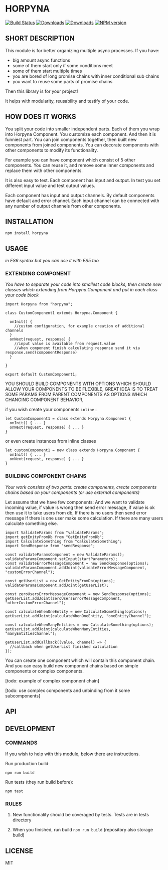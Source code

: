 # HORPYNA
[![Build Status](https://travis-ci.org/uhlryk/horpyna.svg)](https://travis-ci.org/uhlryk/horpyna)
[![Downloads](https://img.shields.io/npm/dt/horpyna.svg)](https://www.npmjs.com/package/horpyna)
[![Downloads](https://img.shields.io/npm/dm/horpyna.svg)](https://www.npmjs.com/package/horpyna)
[![NPM version](https://img.shields.io/npm/v/horpyna.svg)](https://www.npmjs.com/package/horpyna)

## SHORT DESCRIPTION

This module is for better organizing multiple async processes.
If you have:

 * big amount async functions 
 * some of them start only if some conditions meet 
 * some of them start multiple times 
 * you are bored of long promise chains with inner conditional sub chains
 * you want to reuse some parts of promise chains
 
Then this library is for your project!

It helps with modularity, reusability and testify of your code.
 
## HOW DOES IT WORKS

You split your code into smaller independent parts. Each of them you wrap into Horpyna Component. You customize
each component. And then it is funniest part. You can join components together, then built new components from 
joined components. You can decorate components with other components to modify its functionality. 

For example you can have component which consist of 5 other components. You can reuse it, and remove some inner components
and replace them with other components.

It is also easy to test. Each component has input and output. In test you set different input value and test
 output values.

Each component has input and output channels. By default components have default and error channel.
Each input channel can be connected with any number of output channels from other components.

## INSTALLATION

    npm install horpyna

## USAGE 
*in ES6 syntax but you can use it with ES5 too*

### EXTENDING COMPONENT

*You have to separate your code into smallest code blocks, then create new classes which extending from Horpyna.Component
and put in each class your code block*


    import Horpyna from "horpyna"; 
    
    class CustomComponent1 extends Horpyna.Component {
    
      onInit() {
        //custom configuration, for example creation of additional channels
      }
      onNext(request, response) {
        //input value is available from request.value
        //when component finish calculating response send it via response.send(componentResponse)
      }
      
    }
    
    export default CustomComponent1;

YOU SHOULD BUILD COMPONENTS WITH OPTIONS WHICH SHOULD ALLOW YOUR COMPONENTS TO BE FLEXIBLE,
GREAT IDEA IS TO TREAT SOME PARAMS FROM PARENT COMPONENTS AS OPTIONS WHICH CHANGING COMPONENT BEHAVIOR,

if you wish create your components `inline` :

    let CustomComponent1 = class extends Horpyna.Component {
      onInit() { ... }
      onNext(request, response) { ... }
    }
    
or even create instances from inline classes

    let customComponent1 = new class extends Horpyna.Component {
      onInit() { ... }
      onNext(request, response) { ... }
    }


### BUILDING COMPONENT CHAINS
    
*Your work consists of two parts: create components, create components chains based on your components (or use external components)*

Let assume that we have few components:
And we want to validate incoming value, 
if value is wrong then send error message, 
if value is  ok then use it to take users from db,
If there is no users then send error message
If there is one user make some calculation.
If there are many users calculate something else.
    
    import ValidateParams from "validateParams";
    import getEnityFromDb from "GetEnityFromDb";
    import CalculateSomething from "calculateSomething";
    import SendResponse from "sendResponse";
    
    const validateParamsComponent = new ValidateParams();
    validateParamsComponent.setInput(startParameters);
    const validateErrorMessageComponent = new SendResponse(options);
    validateParamsComponent.addJoint(validateErrorMessageComponent, "customErrorChannel");
    
    const getUserList = new GetEntityFromDb(options);
    validateParamsComponent.addJoint(getUserList);
    
    const zeroUsersErrorMessageComponent = new SendResponse(options);
    getUserList.addJoint(zeroUsersErrorMessageComponent, "otherCustomErrorChannel");
    
    const calculateWhenOneEntity = new CalculateSomething(options);
    getUserList.addJoint(calculateWhenOneEntity, "oneEntityChannel");
    
    const calculateWhenManyEntities = new CalculateSomething(options);
    getUserList.addJoint(calculateWhenManyEntities, "manyEntitiesChannel");
    
    getUserList.addCallback((value, channel) => {
      //callback when getUserList finished calculation
    });
    

You can create one component which will contain this component chain. And you can easy build new component chains
based on simple components or complex components.

[todo: example of complex component chain]

[todo: use complex components and unbinding from it some subcomponents]

## API

## DEVELOPMENT

### COMMANDS 

If you wish to help with this module, below there are instructions.
   
Run production build:

    npm run build
    
Run tests (they run build before):

    npm test


### RULES

 1. New functionality should be coveraged by tests. Tests are in tests directory
 
 2. When you finished, run build `npm run build` (repository also storage build)
 
## LICENSE

MIT



